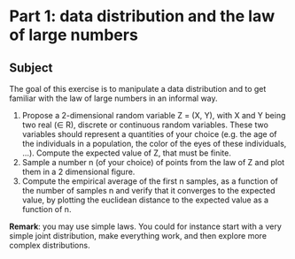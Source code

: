 # Part 1: data distribution and the law of large numbers

## Subject

The goal of this exercise is to manipulate a data distribution and to get familiar with the law of large numbers in an informal way.

1. Propose a 2-dimensional random variable Z = (X, Y), with X and Y being two real (∈ R), discrete or continuous random variables. These two variables should represent a quantities of your choice (e.g. the age of the individuals in a population, the color of the eyes of these individuals, ...). Compute the expected value of Z, that must be finite.
2. Sample a number n (of your choice) of points from the law of Z and plot them in a 2 dimensional figure.
3. Compute the empirical average of the first n samples, as a function of the number of samples n and verify that it converges to the expected value, by plotting the euclidean distance to the expected value as a function of n.

**Remark**: you may use simple laws. You could for instance start with a very simple joint distribution, make everything work, and then explore more complex distributions.
